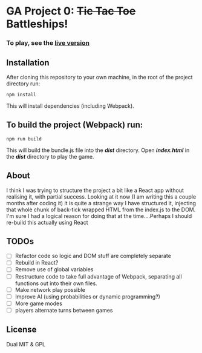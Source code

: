 # GA Project 0: ~~Tic Tac Toe~~ Battleships!

### To play, see the [live version](https://robo2323.github.io/battleships/) 

## Installation
After cloning this repository to your own machine, in the root of the project directory run:
```
npm install
```
This will install dependencies (including Webpack).

## To build the project (Webpack) run:
```
npm run build
```
This will build the bundle.js file into the _**dist**_ directory.
Open _**index.html**_ in the _**dist**_ directory to play the game.

## About
I think I was trying to structure the project a bit like a React app without realising it, with partial success. Looking at it now (I am writing this a couple months after coding it) it is quite a strange way I have structured it, injecting that whole chunk of back-tick wrapped HTML from the index.js to the DOM. I'm sure I had a logical reason for doing that at the time....Perhaps I should re-build this actually using React

## TODOs
- [ ] Refactor code so logic and DOM stuff are completely separate
- [ ] Rebuild in React?
- [ ] Remove use of global variables
- [ ] Restructure code to take full advantage of Webpack, separating all functions out into their own files.
- [ ] Make network play possible
- [ ] Improve AI (using probabilities or dynamic programming?)  
- [ ] More game modes
- [ ] players alternate turns between games
## License
Dual MIT & GPL



